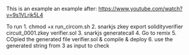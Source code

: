 This is an example an example after: https://www.youtube.com/watch?v=9s1VLrjk5L4

To run 
    1. chmod +x run_circom.sh
    2. snarkjs zkey export solidityverifier circuit_0001.zkey verifier.sol
    3. snarkjs generatecall
    4. Go to remix
    5. COpied the generated file verifier.sol & compile & deploy
    6. use the generated string from 3 as input to check
    

